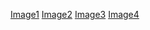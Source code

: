 [Image1](https://github.com/Suraj041203/AndroidClub/assets/132870301/a5a93085-3a7a-4916-b6ca-8db446cf3057)
[Image2](https://github.com/Suraj041203/AndroidClub/assets/132870301/9c2db21e-da45-48f9-b3a1-bab31c73a8d3)
[Image3](https://github.com/Suraj041203/AndroidClub/assets/132870301/9d3743d9-e0de-463d-b96b-50cd1d0ceab0)
[Image4](https://github.com/Suraj041203/AndroidClub/assets/132870301/84c016a7-5c8f-4e0b-834d-119f83e2bb11)

